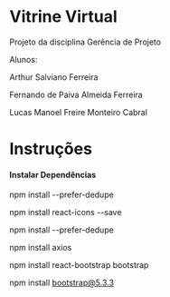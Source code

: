 # Vitrine Virtual

Projeto da disciplina Gerência de Projeto

Alunos:

Arthur Salviano Ferreira

Fernando de Paiva Almeida Ferreira 

Lucas Manoel Freire Monteiro Cabral

# Instruções

#### Instalar Dependências

npm install --prefer-dedupe

npm install react-icons --save

npm install --prefer-dedupe

npm install axios

npm install react-bootstrap bootstrap

npm install bootstrap@5.3.3
